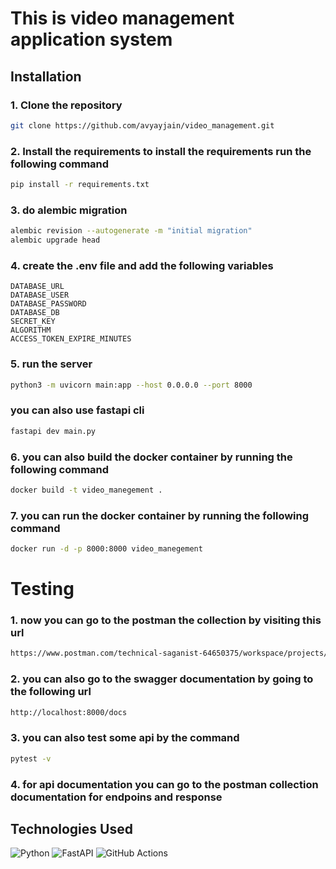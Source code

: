 # This is video management application system 

## Installation
### 1. Clone the repository
```bash
git clone https://github.com/avyayjain/video_management.git
```

### 2. Install the requirements to install the requirements run the following command
```bash
pip install -r requirements.txt
```
### 3. do alembic migration
```bash
alembic revision --autogenerate -m "initial migration"
alembic upgrade head
```
### 4. create the .env file and add the following variables
```
DATABASE_URL
DATABASE_USER
DATABASE_PASSWORD
DATABASE_DB
SECRET_KEY
ALGORITHM
ACCESS_TOKEN_EXPIRE_MINUTES
```
### 5. run the server
```bash
python3 -m uvicorn main:app --host 0.0.0.0 --port 8000
```
### you can also use fastapi cli
```bash
fastapi dev main.py
````
### 6. you can also build the docker container by running the following command
```bash
docker build -t video_manegement .
```
### 7. you can run the docker container by running the following command
```bash
docker run -d -p 8000:8000 video_manegement
```
# Testing
### 1. now you can go to the postman the collection by visiting this url 
```bash
https://www.postman.com/technical-saganist-64650375/workspace/projects/collection/23939640-e40ae493-90df-4a04-afe0-04e326b16cd6?action=share&creator=23939640
```

### 2. you can also go to the swagger documentation by going to the following url
```bash
http://localhost:8000/docs
```
### 3. you can also test some api by the command
```bash
pytest -v
```
### 4. for api documentation you can go to the postman collection documentation for endpoins and response


## Technologies Used

![Python](https://img.shields.io/badge/python-3670A0?style=for-the-badge&logo=python&logoColor=ffdd54)
![FastAPI](https://img.shields.io/badge/FastAPI-005571?style=for-the-badge&logo=fastapi)
![GitHub Actions](https://img.shields.io/badge/github%20actions-%232671E5.svg?style=for-the-badge&logo=githubactions&logoColor=white)